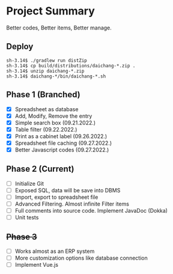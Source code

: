 # Project Summary
Better codes, Better items, Better manage.
## Deploy
```shell
sh-3.14$ ./gradlew run distZip
sh-3.14$ cp build/distributions/daichang-*.zip .
sh-3.14$ unzip daichang-*.zip
sh-3.14$ daichang-*/bin/daichang-*.sh
```
## Phase 1 (Branched)
 - [x] Spreadsheet as database
 - [x] Add, Modify, Remove the entry
 - [x] Simple search box (09.21.2022.)
 - [x] Table filter (09.22.2022.)
 - [x] Print as a cabinet label (09.26.2022.)
 - [x] Spreadsheet file caching (09.27.2022.)
 - [x] Better Javascript codes (09.27.2022.)

## Phase 2 (Current)
 - [ ] Initialize Git
 - [ ] Exposed SQL, data will be save into DBMS
 - [ ] Import, export to spreadsheet file
 - [ ] Advanced Filtering. Almost infinite Filter items
 - [ ] Full comments into source code. Implement JavaDoc (Dokka)
 - [ ] Unit tests

## ~~Phase 3~~
 - [ ] Works almost as an ERP system
 - [ ] More customization options like database connection
 - [ ] Implement Vue.js 